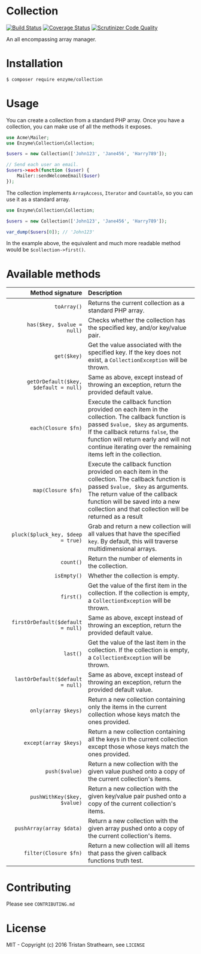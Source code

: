 # Collection
[![Build Status](https://travis-ci.org/enzyme/collection.svg?branch=master)](https://travis-ci.org/enzyme/collection)
[![Coverage Status](https://coveralls.io/repos/github/enzyme/collection/badge.svg?branch=develop)](https://coveralls.io/github/enzyme/collection?branch=develop)
[![Scrutinizer Code Quality](https://scrutinizer-ci.com/g/enzyme/collection/badges/quality-score.png?b=master)](https://scrutinizer-ci.com/g/enzyme/collection/?branch=master)

An all encompassing array manager.

# Installation

```bash
$ composer require enzyme/collection
```

# Usage

You can create a collection from a standard PHP array. Once you have a collection, you can make use of all the methods it exposes.

```php
use Acme\Mailer;
use Enzyme\Collection\Collection;

$users = new Collection(['John123', 'Jane456', 'Harry789']);

// Send each user an email.
$users->each(function ($user) {
    Mailer::sendWelcomeEmail($user)
});
```

The collection implements `ArrayAccess`, `Iterator` and `Countable`, so you can use it as a standard array.

```php
use Enzyme\Collection\Collection;

$users = new Collection(['John123', 'Jane456', 'Harry789']);

var_dump($users[0]); // 'John123'
```

In the example above, the equivalent and much more readable method would be `$collection->first()`.

# Available methods

| Method signature | Description |
| ---: | :--- |
| `toArray()` | Returns the current collection as a standard PHP array. |
| `has($key, $value = null)` | Checks whether the collection has the specified key, and/or key/value pair. |
| `get($key)` | Get the value associated with the specified key. If the key does not exist, a `CollectionException` will be thrown. |
| `getOrDefault($key, $default = null)` | Same as above, except instead of throwing an exception, return the provided default value. |
| `each(Closure $fn)` | Execute the callback function provided on each item in the collection. The callback function is passed `$value, $key` as arguments. If the callback returns `false`, the function will return early and will not continue iterating over the remaining items left in the collection.|
| `map(Closure $fn)` | Execute the callback function provided on each item in the collection. The callback function is passed `$value, $key` as arguments. The return value of the callback function will be saved into a new collection and that collection will be returned as a result |
| `pluck($pluck_key, $deep = true)` | Grab and return a new collection will all values that have the specified `key`. By default, this will traverse multidimensional arrays. |
| `count()` | Return the number of elements in the collection. |
| `isEmpty()` | Whether the collection is empty. |
| `first()` | Get the value of the first item in the collection. If the collection is empty, a `CollectionException` will be thrown. |
| `firstOrDefault($default = null)` | Same as above, except instead of throwing an exception, return the provided default value. |
| `last()` | Get the value of the last item in the collection. If the collection is empty, a `CollectionException` will be thrown. |
| `lastOrDefault($default = null)` | Same as above, except instead of throwing an exception, return the provided default value. |
| `only(array $keys)` | Return a new collection containing only the items in the current collection whose keys match the ones provided. |
| `except(array $keys)` | Return a new collection containing all the keys in the current collection except those whose keys match the ones provided. |
| `push($value)` | Return a new collection with the given value pushed onto a copy of the current collection's items. |
| `pushWithKey($key, $value)` | Return a new collection with the given key/value pair pushed onto a copy of the current collection's items. |
| `pushArray(array $data)` | Return a new collection with the given array pushed onto a copy of the current collection's items. |
| `filter(Closure $fn)` | Return a new collection will all items that pass the given callback functions truth test. |

# Contributing

Please see `CONTRIBUTING.md`

# License

MIT - Copyright (c) 2016 Tristan Strathearn, see `LICENSE`

